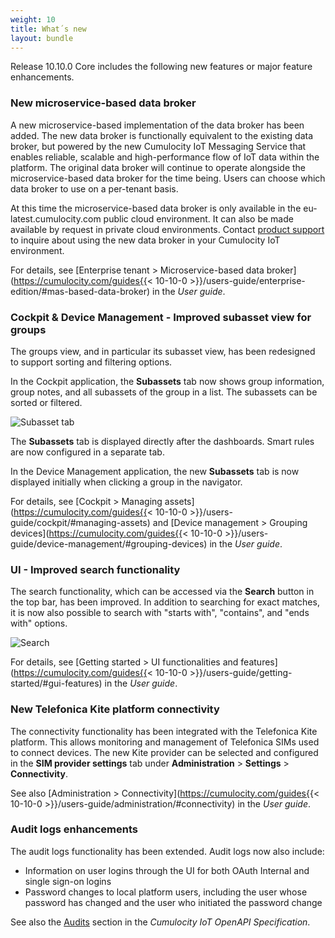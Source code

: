 ```yaml
---
weight: 10
title: What´s new
layout: bundle
---
```



Release 10.10.0 Core includes the following new features or major feature enhancements.


### New microservice-based data broker

A new microservice-based implementation of the data broker has been added. The new data broker is functionally equivalent to the existing data broker, but powered by the new Cumulocity IoT Messaging Service that enables reliable, scalable and high-performance flow of IoT data within the platform. The original data broker will continue to operate alongside the microservice-based data broker for the time being. Users can choose which data broker to use on a per-tenant basis.

At this time the microservice-based data broker is only available in the eu-latest.cumulocity.com public cloud environment. It can also be made available by request in private cloud environments. Contact [product support](/about/contacting-support/) to inquire about using the new data broker in your Cumulocity IoT environment.

For details, see [Enterprise tenant > Microservice-based data broker](https://cumulocity.com/guides{{< 10-10-0 >}}/users-guide/enterprise-edition/#mas-based-data-broker) in the *User guide*.

### Cockpit & Device Management - Improved subasset view for groups

The groups view, and in particular its subasset view, has been redesigned to support sorting and filtering options.

In the Cockpit application, the <b>Subassets</b> tab now shows group information, group notes, and all subassets of the group in a list. The subassets can be sorted or filtered.

![Subasset tab](/images/release-notes/cockpit-subasset.png)

The <b>Subassets</b> tab is displayed directly after the dashboards. Smart rules are now configured in a separate tab.

In the Device Management application, the new <b>Subassets</b> tab is now displayed initially when clicking a group in the navigator.

For details, see [Cockpit > Managing assets](https://cumulocity.com/guides{{< 10-10-0 >}}/users-guide/cockpit/#managing-assets) and [Device management > Grouping devices](https://cumulocity.com/guides{{< 10-10-0 >}}/users-guide/device-management/#grouping-devices) in the *User guide*.

### UI - Improved search functionality

The search functionality, which can be accessed via the **Search** button in the top bar, has been improved. In addition to searching for exact matches, it is now also possible to search with "starts with", "contains", and "ends with" options.

![Search](/images/release-notes/getting-started-ui-search.png)

For details, see [Getting started > UI functionalities and features](https://cumulocity.com/guides{{< 10-10-0 >}}/users-guide/getting-started/#gui-features) in the *User guide*.


### New Telefonica Kite platform connectivity

The connectivity functionality has been integrated with the Telefonica Kite platform. This allows monitoring and management of Telefonica SIMs used to connect devices. The new Kite provider can be selected and configured in the **SIM provider settings** tab under **Administration** > **Settings** > **Connectivity**.

See also [Administration > Connectivity](https://cumulocity.com/guides{{< 10-10-0 >}}/users-guide/administration/#connectivity) in the *User guide*.


### Audit logs enhancements

The audit logs functionality has been extended. Audit logs now also include:

* Information on user logins through the UI for both OAuth Internal and single sign-on logins
* Password changes to local platform users, including the user whose password has changed and the user who initiated the password change


See also the [Audits](https://www.cumulocity.com/api/10.10.0/#tag/Audits) section in the *Cumulocity IoT OpenAPI Specification*.

